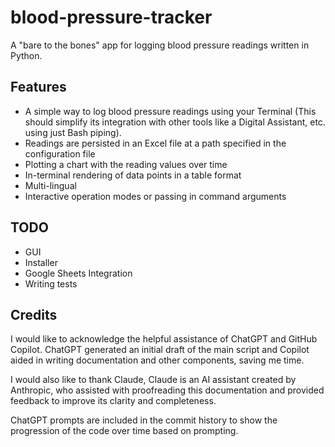 # blood-pressure-tracker
A "bare to the bones" app for logging blood pressure readings written in Python.

## Features

- A simple way to log blood pressure readings using your Terminal (This should simplify its integration with other tools like a Digital Assistant, etc. using just Bash piping).
- Readings are persisted in an Excel file at a path specified in the configuration file
- Plotting a chart with the reading values over time
- In-terminal rendering of data points in a table format
- Multi-lingual
- Interactive operation modes or passing in command arguments

## TODO
- GUI
- Installer
- Google Sheets Integration
- Writing tests

## Credits

I would like to acknowledge the helpful assistance of ChatGPT and GitHub Copilot. ChatGPT generated an initial draft of the main script and Copilot aided in writing documentation and other components, saving me time. 

I would also like to thank Claude, Claude is an AI assistant created by Anthropic, who assisted with proofreading this documentation and provided feedback to improve its clarity and completeness.  

ChatGPT prompts are included in the commit history to show the progression of the code over time based on prompting.

